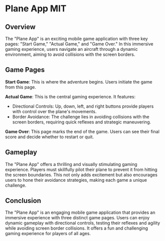 # Plane App MIT

## Overview

The "Plane App" is an exciting mobile game application with three key pages: "Start Game," "Actual Game," and "Game Over." In this immersive gaming experience, users navigate an aircraft through a dynamic environment, aiming to avoid collisions with the screen borders.

## Game Pages

**Start Game**: This is where the adventure begins. Users initiate the game from this page.

**Actual Game**: This is the central gaming experience. It features:
- Directional Controls: Up, down, left, and right buttons provide players with control over the plane's movements.
- Border Avoidance: The challenge lies in avoiding collisions with the screen borders, requiring quick reflexes and strategic maneuvering.

**Game Over**: This page marks the end of the game. Users can see their final score and decide whether to restart or quit.

## Gameplay

The "Plane App" offers a thrilling and visually stimulating gaming experience. Players must skillfully pilot their plane to prevent it from hitting the screen boundaries. This not only adds excitement but also encourages users to hone their avoidance strategies, making each game a unique challenge.

## Conclusion

The "Plane App" is an engaging mobile game application that provides an immersive experience with three distinct game pages. Users can enjoy dynamic gameplay with directional controls, testing their reflexes and agility while avoiding screen border collisions. It offers a fun and challenging gaming experience for players of all ages.
